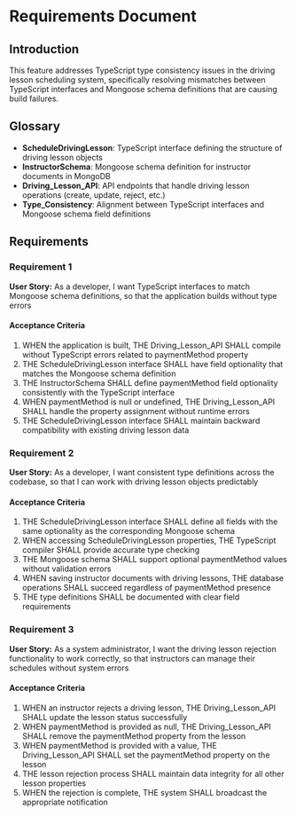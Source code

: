 # Requirements Document

## Introduction

This feature addresses TypeScript type consistency issues in the driving lesson scheduling system, specifically resolving mismatches between TypeScript interfaces and Mongoose schema definitions that are causing build failures.

## Glossary

- **ScheduleDrivingLesson**: TypeScript interface defining the structure of driving lesson objects
- **InstructorSchema**: Mongoose schema definition for instructor documents in MongoDB
- **Driving_Lesson_API**: API endpoints that handle driving lesson operations (create, update, reject, etc.)
- **Type_Consistency**: Alignment between TypeScript interfaces and Mongoose schema field definitions

## Requirements

### Requirement 1

**User Story:** As a developer, I want TypeScript interfaces to match Mongoose schema definitions, so that the application builds without type errors

#### Acceptance Criteria

1. WHEN the application is built, THE Driving_Lesson_API SHALL compile without TypeScript errors related to paymentMethod property
2. THE ScheduleDrivingLesson interface SHALL have field optionality that matches the Mongoose schema definition
3. THE InstructorSchema SHALL define paymentMethod field optionality consistently with the TypeScript interface
4. WHEN paymentMethod is null or undefined, THE Driving_Lesson_API SHALL handle the property assignment without runtime errors
5. THE ScheduleDrivingLesson interface SHALL maintain backward compatibility with existing driving lesson data

### Requirement 2

**User Story:** As a developer, I want consistent type definitions across the codebase, so that I can work with driving lesson objects predictably

#### Acceptance Criteria

1. THE ScheduleDrivingLesson interface SHALL define all fields with the same optionality as the corresponding Mongoose schema
2. WHEN accessing ScheduleDrivingLesson properties, THE TypeScript compiler SHALL provide accurate type checking
3. THE Mongoose schema SHALL support optional paymentMethod values without validation errors
4. WHEN saving instructor documents with driving lessons, THE database operations SHALL succeed regardless of paymentMethod presence
5. THE type definitions SHALL be documented with clear field requirements

### Requirement 3

**User Story:** As a system administrator, I want the driving lesson rejection functionality to work correctly, so that instructors can manage their schedules without system errors

#### Acceptance Criteria

1. WHEN an instructor rejects a driving lesson, THE Driving_Lesson_API SHALL update the lesson status successfully
2. WHEN paymentMethod is provided as null, THE Driving_Lesson_API SHALL remove the paymentMethod property from the lesson
3. WHEN paymentMethod is provided with a value, THE Driving_Lesson_API SHALL set the paymentMethod property on the lesson
4. THE lesson rejection process SHALL maintain data integrity for all other lesson properties
5. WHEN the rejection is complete, THE system SHALL broadcast the appropriate notification